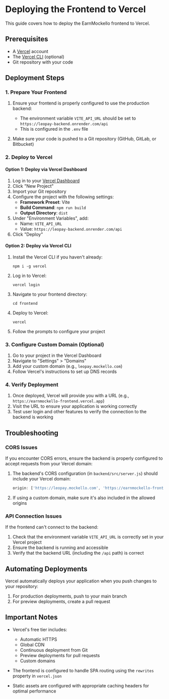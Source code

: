 # Deploying the Frontend to Vercel

This guide covers how to deploy the EarnMockello frontend to Vercel.

## Prerequisites

- A [Vercel](https://vercel.com) account
- The [Vercel CLI](https://vercel.com/docs/cli) (optional)
- Git repository with your code

## Deployment Steps

### 1. Prepare Your Frontend

1. Ensure your frontend is properly configured to use the production backend:
   - The environment variable `VITE_API_URL` should be set to `https://leopay-backend.onrender.com/api`
   - This is configured in the `.env` file

2. Make sure your code is pushed to a Git repository (GitHub, GitLab, or Bitbucket)

### 2. Deploy to Vercel

#### Option 1: Deploy via Vercel Dashboard

1. Log in to your [Vercel Dashboard](https://vercel.com/dashboard)
2. Click "New Project"
3. Import your Git repository
4. Configure the project with the following settings:
   - **Framework Preset**: Vite
   - **Build Command**: `npm run build`
   - **Output Directory**: `dist`
5. Under "Environment Variables", add:
   - Name: `VITE_API_URL`
   - Value: `https://leopay-backend.onrender.com/api`
6. Click "Deploy"

#### Option 2: Deploy via Vercel CLI

1. Install the Vercel CLI if you haven't already:
   ```
   npm i -g vercel
   ```

2. Log in to Vercel:
   ```
   vercel login
   ```

3. Navigate to your frontend directory:
   ```
   cd frontend
   ```

4. Deploy to Vercel:
   ```
   vercel
   ```

5. Follow the prompts to configure your project

### 3. Configure Custom Domain (Optional)

1. Go to your project in the Vercel Dashboard
2. Navigate to "Settings" > "Domains"
3. Add your custom domain (e.g., `leopay.mockello.com`)
4. Follow Vercel's instructions to set up DNS records

### 4. Verify Deployment

1. Once deployed, Vercel will provide you with a URL (e.g., `https://earnmockello-frontend.vercel.app`)
2. Visit the URL to ensure your application is working correctly
3. Test user login and other features to verify the connection to the backend is working

## Troubleshooting

### CORS Issues

If you encounter CORS errors, ensure the backend is properly configured to accept requests from your Vercel domain:

1. The backend's CORS configuration (in `backend/src/server.js`) should include your Vercel domain:
   ```javascript
   origin: ['https://leopay.mockello.com', 'https://earnmockello-frontend.vercel.app']
   ```

2. If using a custom domain, make sure it's also included in the allowed origins

### API Connection Issues

If the frontend can't connect to the backend:

1. Check that the environment variable `VITE_API_URL` is correctly set in your Vercel project
2. Ensure the backend is running and accessible
3. Verify that the backend URL (including the `/api` path) is correct

## Automating Deployments

Vercel automatically deploys your application when you push changes to your repository:

1. For production deployments, push to your main branch
2. For preview deployments, create a pull request

## Important Notes

- Vercel's free tier includes:
  - Automatic HTTPS
  - Global CDN
  - Continuous deployment from Git
  - Preview deployments for pull requests
  - Custom domains

- The frontend is configured to handle SPA routing using the `rewrites` property in `vercel.json`
- Static assets are configured with appropriate caching headers for optimal performance 